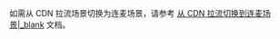<div class="mk-hint">

如需从 CDN 拉流场景切换为连麦场景，请参考 [从 CDN 拉流切换到连麦场景\|_blank](!ExpressVideoSDK-CDN_To_Call_Scenario) 文档。
</div>




